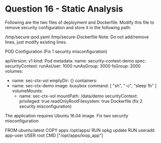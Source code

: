 # Question 16 -  Static Analysis

Following are the two files of deployment and Dockerfile. Modify this file to remove security configuration and store it in the following path:

/tmp/secure-pod.yaml
/tmp/secure-Dockerfile
Note: Do not add/remove lines, just modify existing lines.

POD Configuration (Fix 1 security misconfiguration)

apiVersion: v1
kind: Pod
metadata:
  name: security-context-demo
spec:
  securityContext:
    runAsUser: 1000
    runAsGroup: 3000
    fsGroup: 2000
  volumes:
  - name: sec-ctx-vol
    emptyDir: {}
  containers:
  - name: sec-ctx-demo
    image: busybox
    command: [ "sh", "-c", "sleep 1h" ]
    volumeMounts:
    - name: sec-ctx-vol
      mountPath: /data/demo
    securityContext:
      privileged: true
      readOnlyRootFilesystem: true
Dockerfile (fix 2 security misconfiguration)

The application requires Ubuntu 16.04 image. Fix two security misconfiguration

FROM ubuntu:latest
COPY apps /opt/apps/
RUN opkg update
RUN useradd app-user 
USER root
CMD ["/opt/apps/loop_app"]